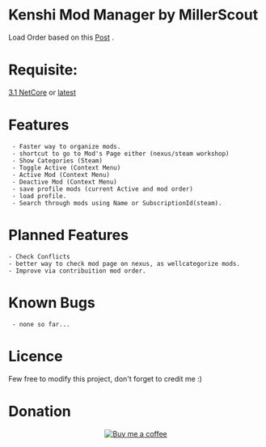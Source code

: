 # Kenshi Mod Manager by MillerScout


Load Order based on this [Post](https://steamcommunity.com/sharedfiles/filedetails/?id=1850250979) .
# Requisite:
[3.1 NetCore](https://dotnet.microsoft.com/download/dotnet-core/thank-you/runtime-aspnetcore-3.1.3-windows-x64-installer) or [latest](https://dotnet.microsoft.com/download/dotnet-core/current)

# Features

     - Faster way to organize mods. 
     - shortcut to go to Mod's Page either (nexus/steam workshop)
     - Show Categories (Steam)
     - Toggle Active (Context Menu)
     - Active Mod (Context Menu)
     - Deactive Mod (Context Menu)
     - save profile mods (current Active and mod order)
     - load profile.
     - Search through mods using Name or SubscriptionId(steam).
 
# Planned Features

    - Check Conflicts
    - better way to check mod page on nexus, as wellcategorize mods.
    - Improve via contribuition mod order.
    
# Known Bugs
     - none so far...
# Licence

Few free to modify this project, don't forget to credit me :)

# Donation

<center>
     <a href ="https://www.buymeacoffee.com/gR79MHU">
         <img src="https://github.com/millerscout/Kenshi-Mod-Manager/raw/master/Donation.png" alt="Buy me a coffee" style="max-width:100%;">
     </a>
</center>
